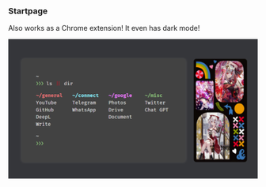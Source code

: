 ### Startpage

Also works as a Chrome extension!
It even has dark mode!

![Showcase](repo-assets/preview-2.png)